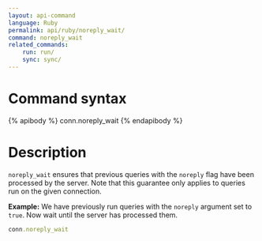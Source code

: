 ```yaml
---
layout: api-command 
language: Ruby
permalink: api/ruby/noreply_wait/
command: noreply_wait
related_commands:
    run: run/
    sync: sync/
---
```


# Command syntax #

{% apibody %}
conn.noreply_wait
{% endapibody %}

# Description #

`noreply_wait` ensures that previous queries with the `noreply` flag have been processed
by the server. Note that this guarantee only applies to queries run on the given connection.

__Example:__ We have previously run queries with the `noreply` argument set to `true`. Now
wait until the server has processed them.

```rb
conn.noreply_wait
```

